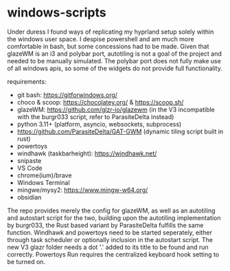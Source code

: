 # windows-scripts
Under duress I found ways of replicating my hyprland setup solely within the windows user space.
I despise powershell and am much more comfortable in bash, but some concessions had to be made.
Given that glazeWM is an i3 and polybar port, autotiling is not a goal of the project and 
needed to be manually simulated. The polybar port does not fully make use of all windows apis, 
so some of the widgets do not provide full functionality.

requirements:
- git bash: https://gitforwindows.org/
- choco & scoop: https://chocolatey.org/  &  https://scoop.sh/
- glazeWM: https://github.com/glzr-io/glazewm (in the V3 incompatible with the burgr033 script, refer to ParasiteDelta instead)
- python 3.11+ (platform, asyncio, websockets, subprocess)
- https://github.com/ParasiteDelta/GAT-GWM (dynamic tiling script built in rust)
- powertoys
- windhawk (taskbarheight): https://windhawk.net/
- snipaste
- VS Code
- chrome(ium)/brave
- Windows Terminal
- mingwe/mysy2: https://www.mingw-w64.org/
- obsidian

The repo provides merely the config for glazeWM, as well as an autotiling and autostart script for the two,
building upon the autotiling implementation by burgr033, the Rust based variant by ParasiteDelta fulfills the same function.
Windhawk and powertoys need to be started seperately, either through task scheduler or optionally inclusion in the autostart script. 
The new V3 glazr folder needs a dot '.' added to its title to be found and run correctly.
Powertoys Run requires the centralized keyboard hook setting to be turned on.
